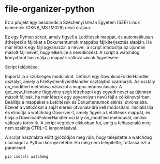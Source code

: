 # file-organizer-python
Ez a projekt egy beadandó a Széchenyi István Egyetem (SZE) Linux ismeretek (GKNB_MSTM028) nevű órájára.

Ez egy Python script, amely figyeli a Letöltések mappát, és automatikusan áthelyezi a fájlokat a Dokumentumok mappába fájlkiterjesztés alapján. Ha már létezik egy fájl ugyanazzal a névvel, a script módosítja az újonnan másolt fájl nevét, hogy elkerülje a névütközést. A script a watchdog könyvtárat használja a mappák változásainak figyelésére.

Script felépítése:

Importálja a szükséges modulokat.
Definiál egy DownloadFolderHandler osztályt, amely a FileSystemEventHandler osztályból származik. Az osztály on_modified metódusa válaszol a mappa módosulásaira.
A get_new_filename függvény segít létrehozni egy egyedi nevet az újonnan másolt fájlnak, ha már létezik egy ugyanolyan nevű fájl a célkönyvtárban.
Beállítja a mappákat a Letöltések és Dokumentumok elérési útvonalaira. Ezeket a változókat a saját elérési útvonalaidra kell módosítani.
Inicializálja és elindítja a watchdog Observer-t, amely figyeli a Letöltések mappát, és hívja a DownloadFolderHandler osztály on_modified metódusát, amikor változás történik.
A script végtelen ciklusban fut, amíg a felhasználó meg nem szakítja CTRL+C lenyomásával.

A script használata előtt győződjön meg róla, hogy telepítette a watchdog csomagot a Python környezetébe. Ha még nem telepítette, futtassa ezt a parancsot:

 `pip install watchdog`
